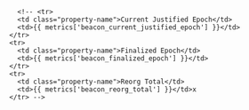  <!-- <tr>
        <td>
          <div class="control">
            <input
              #searchbox
              class="input"
              type="text"
              placeholder="Search Metrics"
              (keyup)="searchTerm$.next(searchbox.value)"
            />
          </div>
        </td>
        <td>
          <table
            *ngIf="this.filteredMetrics$ | async as filteredMetrics"
            class="
              table
              is-bordered is-striped is-narrow is-hoverable is-fullwidth
            "
          >
            <ng-container *ngIf="filteredMetrics.length > 0; else noMatches">
              <tr *ngFor="let metric of filteredMetrics">
                <td class="property-name">{{ metric[0] }}</td>
                <td>{{ metric[1] }}</td>
              </tr>
            </ng-container>
            <ng-template #noMatches>No Matches</ng-template>
          </table>
        </td>
      </tr> -->

        <!-- <tr>
        <td class="property-name">Current Justified Epoch</td>
        <td>{{ metrics['beacon_current_justified_epoch'] }}</td>
      </tr>
      <tr>
        <td class="property-name">Finalized Epoch</td>
        <td>{{ metrics['beacon_finalized_epoch'] }}</td>
      </tr>
      <tr>
        <td class="property-name">Reorg Total</td>
        <td>{{ metrics['beacon_reorg_total'] }}</td>x
      </tr> -->
